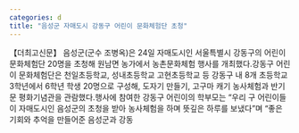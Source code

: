 ```yaml
---
categories: d
title: "음성군 자매도시 강동구 어린이 문화체험단 초청"
---
```

【더최고신문】 음성군(군수 조병옥)은 24일 자매도시인 서울특별시 강동구의 어린이 문화체험단 20명을 초청해 원남면 농가에서 농촌문화체험 행사를 개최했다.강동구 어린이 문화체험단은 천일초등학교, 성내초등학교 고현초등학교 등 강동구 내 8개 초등학교 3학년에서 6학년 학생 20명으로 구성해, 도자기 만들기, 고구마 캐기 농사체험과 반기문 평화기념관을 관람했다.행사에 참여한 강동구 어린이의 학부모는 “우리 구 어린이들이 자매도시인 음성군의 초청을 받아 농사체험을 하며 뜻깊은 하루를 보냈다”며 “좋은 기회와 추억을 만들어준 음성군과 강동